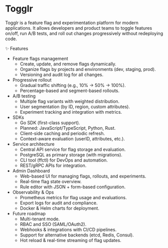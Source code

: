 # Togglr

Togglr is a feature flag and experimentation platform for modern applications.
It allows developers and product teams to toggle features on/off, run A/B tests, and roll out changes progressively without redeploying code.

✨ Features

 - Feature flags management
   - Create, update, and remove flags dynamically.
   - Organize flags by projects and environments (dev, staging, prod).
   - Versioning and audit log for all changes.
 - Progressive rollout
   - Gradual traffic shifting (e.g., 10% → 50% → 100%).
   - Percentage-based and segment-based rollouts.
 - A/B testing
   - Multiple flag variants with weighted distribution.
   - User segmentation (by ID, region, custom attributes).
   - Experiment tracking and integration with metrics.
 - SDKs
   - Go SDK (first-class support).
   - Planned: JavaScript/TypeScript, Python, Rust.
   - Client-side caching and periodic refresh.
   - Context-aware evaluation (userID, attributes, etc.).
 - Service architecture
   - Central API service for flag storage and evaluation.
   - PostgreSQL as primary storage (with migrations).
   - CLI tool (ffctl) for DevOps and automation.
   - REST/gRPC APIs for integration.
 - Admin Dashboard
   - Web-based UI for managing flags, rollouts, and experiments.
   - Real-time flag state overview.
   - Rule editor with JSON + form-based configuration.
 - Observability & Ops
   - Prometheus metrics for flag usage and evaluations.
   - Export logs for audit and compliance.
   - Docker & Helm charts for deployment.
 - Future roadmap
   - Multi-tenant mode.
   - RBAC and SSO (SAML/OAuth2).
   - Webhooks & integrations with CI/CD pipelines.
   - Support for alternative backends (etcd, Redis, Consul).
   - Hot reload & real-time streaming of flag updates.
 